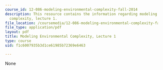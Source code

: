```yaml
---
course_id: 12-086-modeling-environmental-complexity-fall-2014
description: This resource contains the information regarding modeling environmental
  complexity, lecture 1.
file_location: /coursemedia/12-086-modeling-environmental-complexity-fall-2014/f1c6007935b3d1ce61985b72369e6463_MIT12_086F14_intro.pdf
file_type: application/pdf
layout: pdf
title: Modeling Environmental Complexity, Lecture 1
type: course
uid: f1c6007935b3d1ce61985b72369e6463

---
```

None
